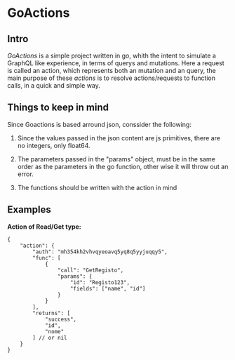 # GoActions

## __Intro__

_GoActions_ is a simple project written in go, whith the intent to simulate a GraphQL like experience, in terms of querys and mutations. Here a request is called an action, which represents both an mutation and an query, the main purpose of these _actions_ is to resolve actions/requests to function calls, in a quick and simple way.

## Things to keep in mind

Since Goactions is based arround json, conssider the following:

1. Since the values passed in the json content are js primitives, there are no integers, only float64.

1. The parameters passed in the "params" object, must be in the same order as the parameters in the go function, other wise it will throw out an error.

1. The functions should be written with the action in mind

## __Examples__

__Action of Read/Get type:__

    {
        "action": {
            "auth": "mh354kh2vhvqyeoavq5yq8q5yyjuqqy5",
            "func": [
                {
                    "call": "GetRegisto",
                    "params": {
                        "id": "Registo123",
                        "fields": ["name", "id"]
                    }
                }
            ],
            "returns": [
                "success",
                "id",
                "nome"
            ] // or nil
        }
    }
